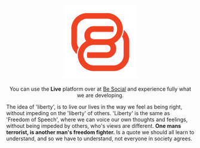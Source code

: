 <p align="center">
  <a href="https://besochill.net/" target="blank"><img src="assets/images/logo/icon.png" width="200" alt="Nest Logo" /></a>
</p>

<p align="center">You can use the <strong>Live</strong> platform over at <a href="https://besochill.net">Be Social</a> and experience fully what we are developing.</p>

<p>The idea of 'liberty', is to live our lives in the way we feel as being right, without impeding on the 'liberty' of others. 'Liberty' is the same as 'Freedom of Speech', 
where we can voice our own thoughts and feelings, without being impeded by others, who's views are different. <strong>One mans terrorist, is another man's freedom fighter.</strong> Is a 
quote we should all learn to understand, and so we have to understand, not everyone in society agrees.</p>
